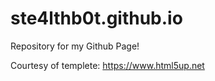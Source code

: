 # ste4lthb0t.github.io
Repository for my Github Page!

Courtesy of templete: https://www.html5up.net
